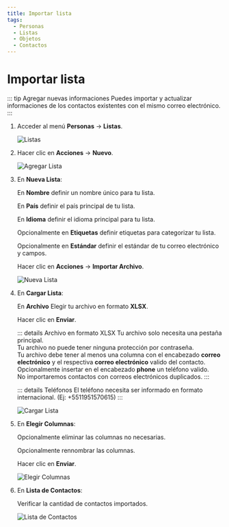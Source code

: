```yaml
---
title: Importar lista
tags:
  - Personas
  - Listas
  - Objetos
  - Contactos
---
```

# Importar lista

::: tip Agregar nuevas informaciones
Puedes importar y actualizar informaciones de los contactos existentes con el mismo correo electrónico.
:::

1. Acceder al menú **Personas** -> **Listas**.

   ![Listas](https://cdn.phishx.io/phishx-docs/images/phishx_lists_people_01.webp)

2. Hacer clic en **Acciones** -> **Nuevo**.

   ![Agregar Lista](https://cdn.phishx.io/phishx-docs/images/phishx_lists_people_new_01.webp)

3. En **Nueva Lista**:

   En **Nombre** definir un nombre único para tu lista.

   En **País** definir el país principal de tu lista.

   En **Idioma** definir el idioma principal para tu lista.

   Opcionalmente en **Etiquetas** definir etiquetas para categorizar tu lista.

   Opcionalmente en **Estándar** definir el estándar de tu correo electrónico y campos.

   Hacer clic en **Acciones** -> **Importar Archivo**.

   ![Nueva Lista](https://cdn.phishx.io/phishx-docs/images/phishx_lists_people_new_02.webp)

4. En **Cargar Lista**:

   En **Archivo** Elegir tu archivo en formato **XLSX**.

   Hacer clic en **Enviar**.

   ::: details Archivo en formato XLSX
   Tu archivo solo necesita una pestaña principal.<br>
   Tu archivo no puede tener ninguna protección por contraseña.<br>
   Tu archivo debe tener al menos una columna con el encabezado **correo electrónico** y el respectiva **correo electrónico** valido del contacto.<br>
   Opcionalmente insertar en el encabezado **phone** un teléfono valido.<br>
   No importaremos contactos con correos electrónicos duplicados.
   :::

   ::: details Teléfonos
   El teléfono necesita ser informado en formato internacional. (Ej: +5511951570615)
   :::

   ![Cargar Lista](https://cdn.phishx.io/phishx-docs/images/phishx_lists_people_new_03.webp)

5. En **Elegir Columnas**:

   Opcionalmente eliminar las columnas no necesarias.

   Opcionalmente rennombrar las columnas.

   Hacer clic en **Enviar**.

   ![Elegir Columnas](https://cdn.phishx.io/phishx-docs/images/phishx_lists_people_new_04.webp)

6. En **Lista de Contactos**:

   Verificar la cantidad de contactos importados.

   ![Lista de Contactos](https://cdn.phishx.io/phishx-docs/images/phishx_lists_people_new_05.webp)
